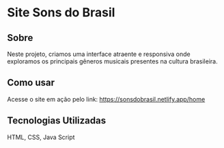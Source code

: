 # Site Sons do Brasil 

## Sobre
Neste projeto, criamos uma interface atraente e responsiva onde exploramos os principais gêneros musicais presentes na cultura brasileira. 

## Como usar
Acesse o site em ação pelo link: https://sonsdobrasil.netlify.app/home

## Tecnologias Utilizadas
HTML, CSS, Java Script
